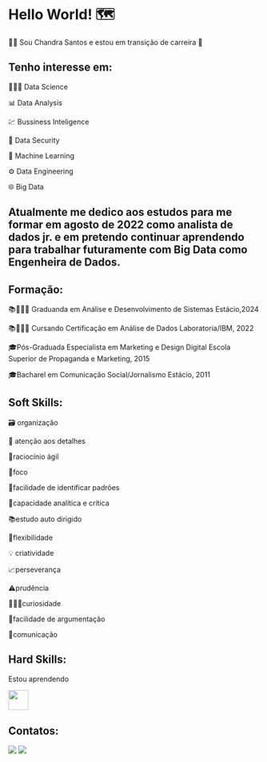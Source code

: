 # Hello World! 🗺 #

👩‍💻​ Sou Chandra Santos e estou em transição de carreira 🛫


## Tenho interesse em:

👩🏽‍🔬 Data Science

📊 Data Analysis

💹 Bussiness Inteligence

​🔐​ Data Security

🦾 Machine Learning

⚙️ Data Engineering

🌐 Big Data


## Atualmente me dedico aos estudos para me formar em agosto de 2022 como analista de dados jr. e em pretendo continuar aprendendo para trabalhar futuramente com Big Data como Engenheira de Dados.

## Formação:

📚👨🏻‍🎓 Graduanda em Análise e Desenvolvimento de Sistemas Estácio,2024

📚👨🏻‍🎓 Cursando Certificação em Análise de Dados Laboratoria/IBM, 2022

🎓Pós-Graduada Especialista em Marketing e Design Digital Escola Superior de Propaganda e Marketing, 2015

🎓Bacharel em Comunicação Social/Jornalismo Estácio, 2011

## Soft Skills: 

🗃️ organização 

🔎​ atenção aos detalhes 

🧠raciocínio ágil 

🔦foco 

🧮facilidade de identificar padrões 

🦉capacidade analítica e crítica 

📚estudo auto dirigido 

🦾flexibilidade 

💡 criatividade 

📈perseverança 

⚠️prudência 

👨🏻‍🔬curiosidade 

🔡facilidade de argumentação 

🖖comunicação 

## Hard Skills:

Estou aprendendo

<img src="" height="40"/> 

## Contatos:

<div>
<a href="https://www.youtube.com/ChandraSantos" target="_blank"><img src="https://img.shields.io/badge/YouTube-FF0000?style=for-the-badge&logo=youtube&logoColor=white" target="_blank"></a>
<a href="https://www.linkedin.com/in/chandrasantos" target="_blank"><img src="https://img.shields.io/badge/-LinkedIn-%230077B5?style=for-the-badge&logo=linkedin&logoColor=white" target="_blank"></a>   
</div>
